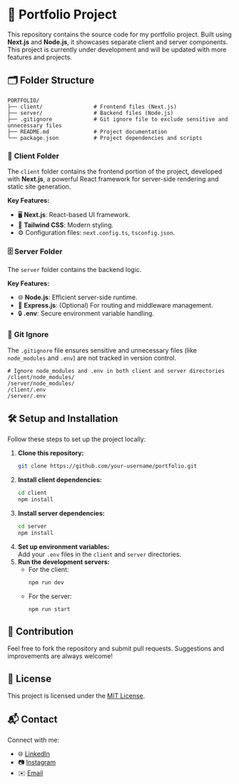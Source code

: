 
# 🚀 **Portfolio Project**

This repository contains the source code for my portfolio project. Built using **Next.js** and **Node.js**, it showcases separate client and server components. This project is currently under development and will be updated with more features and projects.

## 🗂️ Folder Structure

```
PORTFOLIO/
├── client/                # Frontend files (Next.js)
├── server/                # Backend files (Node.js)
├── .gitignore             # Git ignore file to exclude sensitive and unnecessary files
├── README.md              # Project documentation
└── package.json           # Project dependencies and scripts
```

### 📂 **Client Folder**

The `client` folder contains the frontend portion of the project, developed with **Next.js**, a powerful React framework for server-side rendering and static site generation.

**Key Features:**
- 🖥️ **Next.js**: React-based UI framework.
- 🎨 **Tailwind CSS**: Modern styling.
- ⚙️ Configuration files: `next.config.ts`, `tsconfig.json`.

### 🗄️ **Server Folder**

The `server` folder contains the backend logic.

**Key Features:**
- 🌐 **Node.js**: Efficient server-side runtime.
- 🔄 **Express.js**: (Optional) For routing and middleware management.
- 🔒 **.env**: Secure environment variable handling.

### 🚫 **Git Ignore**

The `.gitignore` file ensures sensitive and unnecessary files (like `node_modules` and `.env`) are not tracked in version control.

```
# Ignore node_modules and .env in both client and server directories
/client/node_modules/
/server/node_modules/
/client/.env
/server/.env
```

## 🛠️ Setup and Installation

Follow these steps to set up the project locally:

1. **Clone this repository:**
   ```bash
   git clone https://github.com/your-username/portfolio.git
   ```
2. **Install client dependencies:**
   ```bash
   cd client
   npm install
   ```
3. **Install server dependencies:**
   ```bash
   cd server
   npm install
   ```
4. **Set up environment variables:**  
   Add your `.env` files in the `client` and `server` directories.
5. **Run the development servers:**
   - For the client:
     ```bash
     npm run dev
     ```
   - For the server:
     ```bash
     npm run start
     ```

## 🤝 Contribution

Feel free to fork the repository and submit pull requests. Suggestions and improvements are always welcome!

## 📜 License

This project is licensed under the [MIT License](LICENSE).

## 📬 Contact

Connect with me:
- 🌐 [LinkedIn](https://www.linkedin.com)
- 📷 [Instagram](https://www.instagram.com)
- ✉️ [Email](mailto:your-email@example.com)
